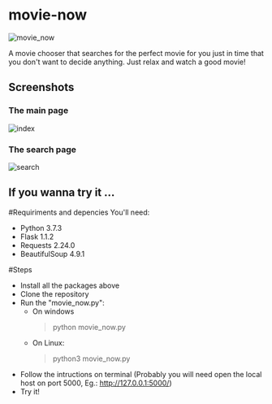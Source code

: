 # movie-now
![movie_now](https://user-images.githubusercontent.com/12776421/113487357-0419d200-948e-11eb-8535-7aa16fa7f775.gif)

A movie chooser that searches for the perfect movie for you just in time that you don't want to decide anything. Just relax and watch a good movie!

## Screenshots

### The main page
![index](https://user-images.githubusercontent.com/12776421/113487410-64107880-948e-11eb-97b1-d05b9a936db4.png)

### The search page
![search](https://user-images.githubusercontent.com/12776421/113487451-91f5bd00-948e-11eb-9119-99cd1d2a51f0.png)

## If you wanna try it ...

#Requiriments and depencies
You'll need:

* Python 3.7.3
* Flask 1.1.2
* Requests 2.24.0
* BeautifulSoup 4.9.1

#Steps

- Install all the packages above
- Clone the repository
- Run the "movie_now.py": 
  * On windows
    > python movie_now.py
  * On Linux:
    > python3 movie_now.py
- Follow the intructions on terminal (Probably you will need open the local host on port 5000, Eg.: http://127.0.0.1:5000/)
- Try it!
